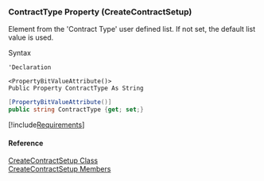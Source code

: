 ﻿### ContractType Property (CreateContractSetup)

Element from the 'Contract Type' user defined list. If not set, the default list value is used.

Syntax

```vbnet
'Declaration

<PropertyBitValueAttribute()>
Public Property ContractType As String
```

```csharp
[PropertyBitValueAttribute()]
public string ContractType {get; set;}
```

[!include[Requirements](../partials/requirements.md)]

#### Reference

[CreateContractSetup Class](FChoice.Toolkits.Clarify~FChoice.Toolkits.Clarify.Interfaces.CreateContractSetup.md)  
[CreateContractSetup Members](FChoice.Toolkits.Clarify~FChoice.Toolkits.Clarify.Interfaces.CreateContractSetup_members.md)